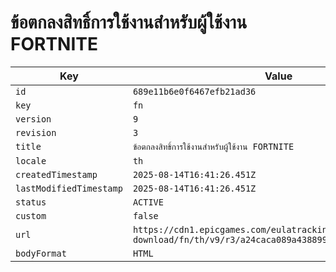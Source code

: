 # ข้อตกลงสิทธิ์การใช้งานสำหรับผู้ใช้งาน FORTNITE

| Key | Value |
| --- | ----- |
| `id` | `689e11b6e0f6467efb21ad36` |
| `key` | `fn` |
| `version` | `9` |
| `revision` | `3` |
| `title` | `ข้อตกลงสิทธิ์การใช้งานสำหรับผู้ใช้งาน FORTNITE` |
| `locale` | `th` |
| `createdTimestamp` | `2025-08-14T16:41:26.451Z` |
| `lastModifiedTimestamp` | `2025-08-14T16:41:26.451Z` |
| `status` | `ACTIVE` |
| `custom` | `false` |
| `url` | `https://cdn1.epicgames.com/eulatracking-download/fn/th/v9/r3/a24caca089a438899cd0aa61f4d0703f.pdf` |
| `bodyFormat` | `HTML` |

